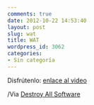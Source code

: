 ```yaml
---
comments: true
date: 2012-10-22 14:53:40
layout: post
slug: wat
title: WAT
wordpress_id: 3062
categories:
- Sin categoría
---
```


Disfrútenlo:
[enlace al video](https://www.destroyallsoftware.com/talks/wat)




      
        
      
    


/Via [Destroy All Software](https://www.destroyallsoftware.com/talks)
